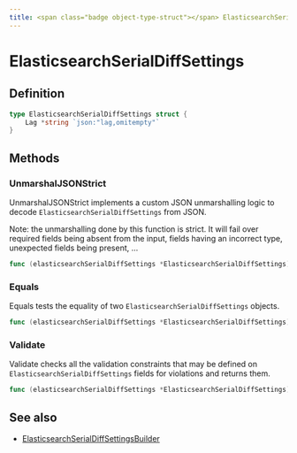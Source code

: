 ```yaml
---
title: <span class="badge object-type-struct"></span> ElasticsearchSerialDiffSettings
---
```

# <span class="badge object-type-struct"></span> ElasticsearchSerialDiffSettings

## Definition

```go
type ElasticsearchSerialDiffSettings struct {
    Lag *string `json:"lag,omitempty"`
}
```
## Methods

### <span class="badge object-method"></span> UnmarshalJSONStrict

UnmarshalJSONStrict implements a custom JSON unmarshalling logic to decode `ElasticsearchSerialDiffSettings` from JSON.

Note: the unmarshalling done by this function is strict. It will fail over required fields being absent from the input, fields having an incorrect type, unexpected fields being present, …

```go
func (elasticsearchSerialDiffSettings *ElasticsearchSerialDiffSettings) UnmarshalJSONStrict(raw []byte) error
```

### <span class="badge object-method"></span> Equals

Equals tests the equality of two `ElasticsearchSerialDiffSettings` objects.

```go
func (elasticsearchSerialDiffSettings *ElasticsearchSerialDiffSettings) Equals(other ElasticsearchSerialDiffSettings) bool
```

### <span class="badge object-method"></span> Validate

Validate checks all the validation constraints that may be defined on `ElasticsearchSerialDiffSettings` fields for violations and returns them.

```go
func (elasticsearchSerialDiffSettings *ElasticsearchSerialDiffSettings) Validate() error
```

## See also

 * <span class="badge builder"></span> [ElasticsearchSerialDiffSettingsBuilder](./builder-ElasticsearchSerialDiffSettingsBuilder.md)
